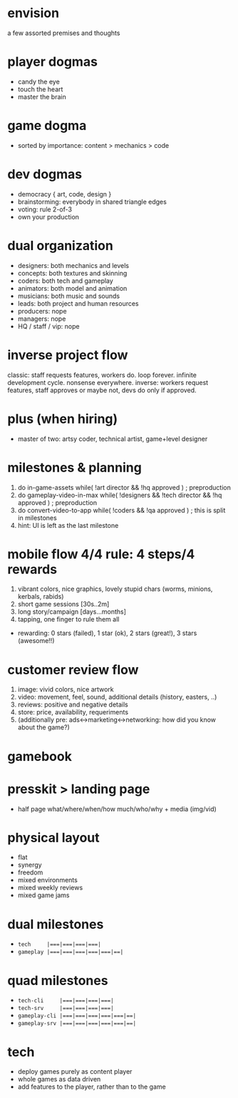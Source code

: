 # envision
a few assorted premises and thoughts

# player dogmas
- candy the eye
- touch the heart
- master the brain

# game dogma
- sorted by importance: content > mechanics > code

# dev dogmas
- democracy { art, code, design }
- brainstorming: everybody in shared triangle edges 
- voting: rule 2-of-3 
- own your production

# dual organization
- designers: both mechanics and levels
- concepts: both textures and skinning
- coders: both tech and gameplay
- animators: both model and animation
- musicians: both music and sounds
- leads: both project and human resources
- producers: nope
- managers: nope
- HQ / staff / vip: nope

# inverse project flow
classic: staff requests features, workers do. loop forever. infinite development cycle. nonsense everywhere.
inverse: workers request features, staff approves or maybe not, devs do only if approved.

# plus (when hiring)
- master of two: artsy coder, technical artist, game+level designer

# milestones & planning
1. do in-game-assets while( !art director && !hq approved ) ; preproduction
1. do gameplay-video-in-max while( !designers && !tech director && !hq approved ) ; preproduction
1. do convert-video-to-app while( !coders && !qa approved ) ; this is split in milestones
1. hint: UI is left as the last milestone

# mobile flow 4/4 rule: 4 steps/4 rewards
1. vibrant colors, nice graphics, lovely stupid chars (worms, minions, kerbals, rabids)
1. short game sessions [30s..2m]
1. long story/campaign [days...months]
1. tapping, one finger to rule them all
- rewarding: 0 stars (failed), 1 star (ok), 2 stars (great!), 3 stars (awesome!!)

# customer review flow
1. image: vivid colors, nice artwork
1. video: movement, feel, sound, additional details (history, easters, ..)
1. reviews: positive and negative details
1. store: price, availability, requeriments
1. (additionally pre: ads<->marketing<->networking: how did you know about the game?)

# gamebook

# presskit > landing page
- half page what/where/when/how much/who/why + media (img/vid)

# physical layout
- flat
- synergy
- freedom
- mixed environments
- mixed weekly reviews
- mixed game jams

# dual milestones
- `tech     |===|===|===|===|`
- `gameplay |===|===|===|===|===|==|`

# quad milestones
- `tech-cli     |===|===|===|===|`
- `tech-srv     |===|===|===|===|`
- `gameplay-cli |===|===|===|===|===|==|`
- `gameplay-srv |===|===|===|===|===|==|`

# tech
- deploy games purely as content player 
- whole games as data driven
- add features to the player, rather than to the game


